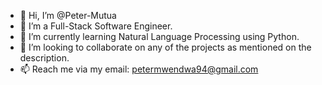 - 👋 Hi, I’m @Peter-Mutua
- 👀 I’m a Full-Stack Software Engineer.
- 🌱 I’m currently learning Natural Language Processing using Python.
- 💞️ I’m looking to collaborate on any of the projects as mentioned on the description.
- 📫 Reach me via my email: petermwendwa94@gmail.com

<!---
Peter-Mutua/Peter-Mutua is a ✨ special ✨ repository because its `README.md` (this file) appears on your GitHub profile.
You can click the Preview link to take a look at your changes.
--->
